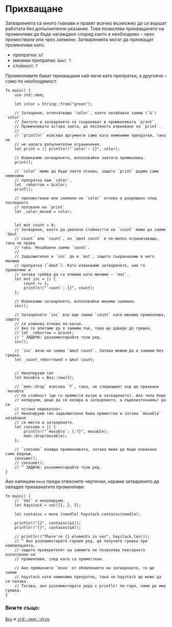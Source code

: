 # Прихващане

Затварянията са много гъвкави и правят всичко възможно да си вършат работата
без допълнителни указания. Това позволява прихващането на променливи да бъде
нагаждано според както е необходимо – чрез *преместване* или чрез *заемане*.
Затварянията могат да прихващат променливи като:

* препратки: `&T`
* меними препратки: `&mut T`
* стойност: `T`

Променливите биват прихващани най-вече като препратки, а другояче – само
по необходимост.

```rust,editable
fn main() {
    use std::mem;
    
    let color = String::from("green");

    // Затваряне, отпечатващо `color`, което незабавно заема (`&`) `color`.
    // Заетото и затварянето се съхраняват в променливата `print`.
    // Променливата остава заета, до посленото извикване на `print`. 
    //
    // `println!` изисква аргументи само като неменими препратки, така че
    // не налага допълнителни ограничения.
    let print = || println!("`color`: {}", color);

    // Извикваме затварянето, използвайки заетата променлива.
    print();

    // `color` може да бъде заета отново, защото `print` държи само неменима
    // препратка към `color`. 
    let _reborrow = &color;
    print();

    // пресместване или заемане на `color` отново е разрешено след последното
    // ползване на `print`
    let _color_moved = color;


    let mut count = 0;
    // Затваряне, което да увеличи стойността на `count` може да заеме `&mut
    // count` или `count`, но `&mut count` е по-малко ограничаващо, така че прави
    // това. Незабавно заема `count`.
    //
    // Задължително е `inc` да е `mut`, защото съхраняваме в него менима
    // препратка (`&mut`). Като извикваме затварянето, ние го променяме и
    // затова трябва да го опишем като менимо – `mut`.
    let mut inc = || {
        count += 1;
        println!("`count`: {}", count);
    };

    // Извикваме затварянето, използвайки менимо заемане.
    inc();

    // Затварянето `inc` все още заема `count` като менима променлива, защото
    // се извиква отново по-късно.
    // Ако се опитаме да я заемем пак, това ще доведе до грешка.
    // let _reborrow = &count; 
    // ^ ЗАДАЧА: разкоментирайте този ред.
    inc();

    // `inc` вече не заема `&mut count`. Затова можем да я заемем без грешка.
    let _count_reborrowed = &mut count; 

    
    // Некопируем тип
    let movable = Box::new(3);

    // `mem::drop` изисква `T`, така, че следващият код ще прихване `movable`
    // по стойност (ще го премести вътре в затварянето). Ако типа беше
    // копируем, щеше да се копира в затварянето, а първоизточникът да си
    // остане недокоснат.
    // Некопируем тип задължително бива преместен и затова `movable` незабавно
    // се мести в затварянето.
    let consume = || {
        println!("`movable`: {:?}", movable);
        mem::drop(movable);
    };

    // `consume` изяжда променливата, затова може да бъде извикана само веднъж.
    consume();
    // consume();
    // ^ ЗАДАЧА: разкоментирайте този ред.
}
```

Ако напишем `move` преди отвесните чертички, караме затварянето да овладее
прихванатите променливи:

```rust,editable
fn main() {
    // `Vec` е некопируем.
    let haystack = vec![1, 2, 3];

    let contains = move |needle| haystack.contains(needle);

    println!("{}", contains(&1));
    println!("{}", contains(&4));

    // println!("There're {} elements in vec", haystack.len());
    // ^ Ако разкоментирате горния ред, ще получите грешка при компилацията,
    // защото проверителят на заемите не позволява повторното използване на
    // променливи, след като са преместени.
    
    // Ако премахнете `move` от обявлението на затварянето, то ще заеме
    // haystack като неменима препратка, така че haystack ще може да се ползва.
    // Тогава, ако разкоментирате реда с println! по-горе, няма да има грешка.
}
```

### Вижте също:

[`Box`][box] и [`std::mem::drop`][drop]

[box]: ../../std/box.md
[drop]: https://doc.rust-lang.org/std/mem/fn.drop.html
